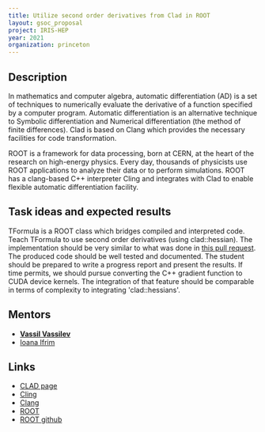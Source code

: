 ```yaml
---
title: Utilize second order derivatives from Clad in ROOT
layout: gsoc_proposal
project: IRIS-HEP
year: 2021
organization: princeton
---
```


## Description

In mathematics and computer algebra, automatic differentiation (AD) is a set of techniques to numerically evaluate the derivative of a function specified by a computer program. Automatic differentiation is an alternative technique to Symbolic differentiation and Numerical differentiation (the method of finite differences). Clad is based on Clang which provides the necessary facilities for code transformation.

ROOT is a framework for data processing, born at CERN, at the heart of the research on high-energy physics. Every day, thousands of physicists use ROOT applications to analyze their data or to perform simulations. ROOT has a clang-based C++ interpreter Cling and integrates with Clad to enable flexible automatic differentiation facility.

## Task ideas and expected results

TFormula is a ROOT class which bridges compiled and interpreted code. Teach TFormula to use second order derivatives (using clad::hessian). The implementation should be very similar to what was done in [this pull request](https://github.com/root-project/root/pull/2745). The produced code should be well tested and documented. The student should be prepared to write a progress report and present the results. If time permits, we should pursue converting the C++ gradient function to CUDA device kernels. The integration of that feature should be comparable in terms of complexity to integrating 'clad::hessians'.

## Mentors

  * **[Vassil Vassilev](mailto:vvasilev@cern.ch)**
  * [Ioana Ifrim](mailto:ioana.ifrim@cern.ch)

## Links

  * [CLAD page](https://compiler-research.org/clad/)
  * [Cling](https://rawgit.com/root-project/cling/master/www/index.html)
  * [Clang](http://clang.llvm.org)
  * [ROOT](http://root.cern)
  * [ROOT github](https://github.com/root-project/root)
  
